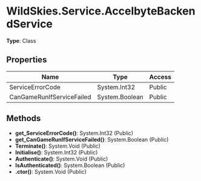 ﻿# WildSkies.Service.AccelbyteBackendService

**Type**: Class

## Properties

| Name | Type | Access |
|------|------|--------|
| ServiceErrorCode | System.Int32 | Public |
| CanGameRunIfServiceFailed | System.Boolean | Public |

## Methods

- **get_ServiceErrorCode()**: System.Int32 (Public)
- **get_CanGameRunIfServiceFailed()**: System.Boolean (Public)
- **Terminate()**: System.Void (Public)
- **Initialise()**: System.Int32 (Public)
- **Authenticate()**: System.Void (Public)
- **IsAuthenticated()**: System.Boolean (Public)
- **.ctor()**: System.Void (Public)

